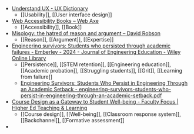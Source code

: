 - [Understand UX - UX Dictionary](https://www.uxdictionary.io/)
	- [[Usability]], [[User interface design]]
- [Web Accessibility Books – Web Axe](https://www.webaxe.org/web-accessibility-books/)
	- [[Accessibility]], [[Book]]
- [Misology: the hatred of reason and argument – David Robson](https://davidrobson.me/misology-the-hatred-of-reason-and-argument/)
	- [[Reason]], [[Argument]], [[Expertise]]
- [Engineering survivors: Students who persisted through academic failures - Emberley - 2024 - Journal of Engineering Education - Wiley Online Library](https://onlinelibrary.wiley.com/doi/abs/10.1002/jee.20564?campaign=woletoc)
	- [[Persistence]], [[STEM retention]], [[Engineering education]], [[Academic probation]], [[Struggling students]], [[Grit]], [[Learning from failure]]
	- [Engineering Survivors: Students Who Persist in Engineering Through an Academic Setback - engineering-survivors-students-who-persist-in-engineering-through-an-academic-setback.pdf](https://peer.asee.org/26669.pdf)
- [Course Design as a Gateway to Student Well-being - Faculty Focus | Higher Ed Teaching & Learning](https://www.facultyfocus.com/articles/effective-classroom-management/course-design-as-a-gateway-to-student-well-being/)
	- [[Course design]], [[Well-being]], [[Classroom response system]], [[Backchannel]], [[Formative assessment]]
-